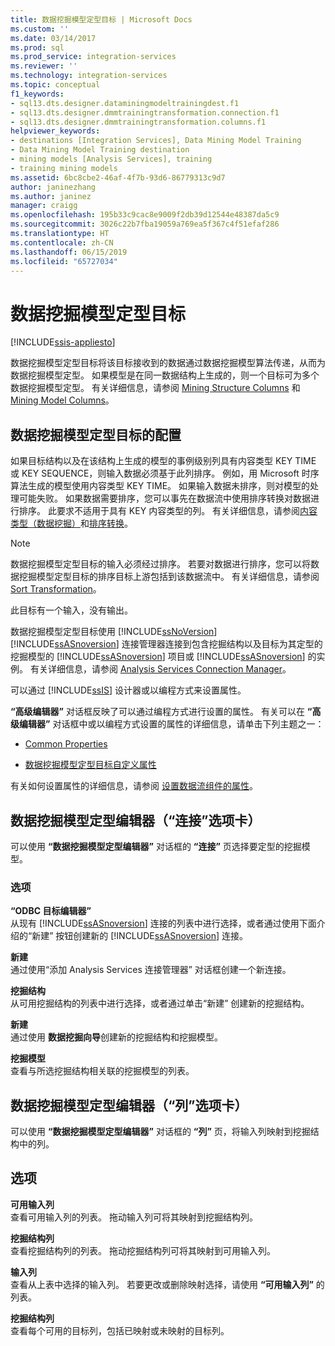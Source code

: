 ```yaml
---
title: 数据挖掘模型定型目标 | Microsoft Docs
ms.custom: ''
ms.date: 03/14/2017
ms.prod: sql
ms.prod_service: integration-services
ms.reviewer: ''
ms.technology: integration-services
ms.topic: conceptual
f1_keywords:
- sql13.dts.designer.dataminingmodeltrainingdest.f1
- sql13.dts.designer.dmmtrainingtransformation.connection.f1
- sql13.dts.designer.dmmtrainingtransformation.columns.f1
helpviewer_keywords:
- destinations [Integration Services], Data Mining Model Training
- Data Mining Model Training destination
- mining models [Analysis Services], training
- training mining models
ms.assetid: 6bc8cbe2-46af-4f7b-93d6-86779313c9d7
author: janinezhang
ms.author: janinez
manager: craigg
ms.openlocfilehash: 195b33c9cac8e9009f2db39d12544e48387da5c9
ms.sourcegitcommit: 3026c22b7fba19059a769ea5f367c4f51efaf286
ms.translationtype: HT
ms.contentlocale: zh-CN
ms.lasthandoff: 06/15/2019
ms.locfileid: "65727034"
---
```

# <a name="data-mining-model-training-destination"></a>数据挖掘模型定型目标

[!INCLUDE[ssis-appliesto](../../includes/ssis-appliesto-ssvrpluslinux-asdb-asdw-xxx.md)]


  数据挖掘模型定型目标将该目标接收到的数据通过数据挖掘模型算法传递，从而为数据挖掘模型定型。 如果模型是在同一数据结构上生成的，则一个目标可为多个数据挖掘模型定型。 有关详细信息，请参阅 [Mining Structure Columns](../../analysis-services/data-mining/mining-structure-columns.md) 和 [Mining Model Columns](../../analysis-services/data-mining/mining-model-columns.md)。  
  
## <a name="configuration-of-the-data-mining-model-training-destination"></a>数据挖掘模型定型目标的配置  
 如果目标结构以及在该结构上生成的模型的事例级别列具有内容类型 KEY TIME 或 KEY SEQUENCE，则输入数据必须基于此列排序。 例如，用 Microsoft 时序算法生成的模型使用内容类型 KEY TIME。 如果输入数据未排序，则对模型的处理可能失败。 如果数据需要排序，您可以事先在数据流中使用排序转换对数据进行排序。 此要求不适用于具有 KEY 内容类型的列。 有关详细信息，请参阅[内容类型（数据挖掘）](../../analysis-services/data-mining/content-types-data-mining.md)和[排序转换](../../integration-services/data-flow/transformations/sort-transformation.md)。  
  
> [!NOTE]  
>  数据挖掘模型定型目标的输入必须经过排序。 若要对数据进行排序，您可以将数据挖掘模型定型目标的排序目标上游包括到该数据流中。 有关详细信息，请参阅 [Sort Transformation](../../integration-services/data-flow/transformations/sort-transformation.md)。  
  
 此目标有一个输入，没有输出。  
  
 数据挖掘模型定型目标使用 [!INCLUDE[ssNoVersion](../../includes/ssnoversion-md.md)] [!INCLUDE[ssASnoversion](../../includes/ssasnoversion-md.md)] 连接管理器连接到包含挖掘结构以及目标为其定型的挖掘模型的 [!INCLUDE[ssASnoversion](../../includes/ssasnoversion-md.md)] 项目或 [!INCLUDE[ssASnoversion](../../includes/ssasnoversion-md.md)] 的实例。 有关详细信息，请参阅 [Analysis Services Connection Manager](../../integration-services/connection-manager/analysis-services-connection-manager.md)。  
  
 可以通过 [!INCLUDE[ssIS](../../includes/ssis-md.md)] 设计器或以编程方式来设置属性。  
  
 **“高级编辑器”** 对话框反映了可以通过编程方式进行设置的属性。 有关可以在 **“高级编辑器”** 对话框中或以编程方式设置的属性的详细信息，请单击下列主题之一：  
  
-   [Common Properties](https://msdn.microsoft.com/library/51973502-5cc6-4125-9fce-e60fa1b7b796)  
  
-   [数据挖掘模型定型目标自定义属性](../../integration-services/data-flow/data-mining-model-training-destination-custom-properties.md)  
  
 有关如何设置属性的详细信息，请参阅 [设置数据流组件的属性](../../integration-services/data-flow/set-the-properties-of-a-data-flow-component.md)。  
  
## <a name="data-mining-model-training-editor-connection-tab"></a>数据挖掘模型定型编辑器（“连接”选项卡）
  可以使用 **“数据挖掘模型定型编辑器”** 对话框的 **“连接”** 页选择要定型的挖掘模型。  
  
### <a name="options"></a>选项  
 **“ODBC 目标编辑器”**  
 从现有 [!INCLUDE[ssASnoversion](../../includes/ssasnoversion-md.md)] 连接的列表中进行选择，或者通过使用下面介绍的“新建”  按钮创建新的 [!INCLUDE[ssASnoversion](../../includes/ssasnoversion-md.md)] 连接。  
  
 **新建**  
 通过使用“添加 Analysis Services 连接管理器”  对话框创建一个新连接。  
  
 **挖掘结构**  
 从可用挖掘结构的列表中进行选择，或者通过单击“新建”  创建新的挖掘结构。  
  
 **新建**  
 通过使用 **数据挖掘向导**创建新的挖掘结构和挖掘模型。  
  
 **挖掘模型**  
 查看与所选挖掘结构相关联的挖掘模型的列表。  
  
## <a name="data-mining-model-training-editor-columns-tab"></a>数据挖掘模型定型编辑器（“列”选项卡）
  可以使用 **“数据挖掘模型定型编辑器”** 对话框的 **“列”** 页，将输入列映射到挖掘结构中的列。  
  
## <a name="options"></a>选项  
 **可用输入列**  
 查看可用输入列的列表。 拖动输入列可将其映射到挖掘结构列。  
  
 **挖掘结构列**  
 查看挖掘结构列的列表。 拖动挖掘结构列可将其映射到可用输入列。  
  
 **输入列**  
 查看从上表中选择的输入列。 若要更改或删除映射选择，请使用 **“可用输入列”** 的列表。  
  
 **挖掘结构列**  
 查看每个可用的目标列，包括已映射或未映射的目标列。  
  
